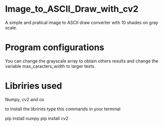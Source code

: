 # Image_to_ASCII_Draw_with_cv2
A simple and pratical image to ASCII draw converter with 10 shades on gray scale.


# Program configurations
You can change the grayscale array to obtain others results and change the variable max_caracters_width to larger texts.

# Libriries used
Numpy, cv2 and os

to install the libriries type this commands in your terminal

pip install numpy
pip install cv2
